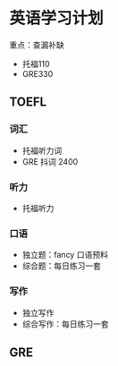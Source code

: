 # 英语学习计划

重点：查漏补缺

- 托福110
- GRE330

## TOEFL

### 词汇

- 托福听力词
- GRE 抖词 2400

### 听力

- 托福听力

### 口语

- 独立题：fancy 口语预料
- 综合题：每日练习一套

### 写作

- 独立写作
- 综合写作：每日练习一套

## GRE
